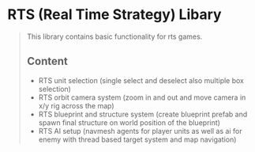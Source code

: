 # RTS (Real Time Strategy) Libary
> This library contains basic functionality for rts games.
>## Content
>- RTS unit selection (single select and deselect also multiple box selection)
>- RTS orbit camera system (zoom in and out and move camera in x/y rig across the map)
>- RTS blueprint and structure system (create blueprint prefab and spawn final structure on world position of the blueprint)
>- RTS AI setup (navmesh agents for player units as well as ai for enemy with thread based target system and map navigation)
